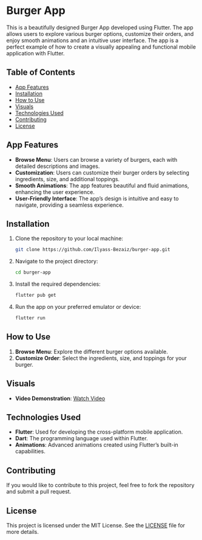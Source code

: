 # Burger App

This is a beautifully designed Burger App developed using Flutter. The app allows users to explore various burger options, customize their orders, and enjoy smooth animations and an intuitive user interface. The app is a perfect example of how to create a visually appealing and functional mobile application with Flutter.

## Table of Contents

- [App Features](#app-features)
- [Installation](#installation)
- [How to Use](#how-to-use)
- [Visuals](#visuals)
- [Technologies Used](#technologies-used)
- [Contributing](#contributing)
- [License](#license)

## App Features

- **Browse Menu**: Users can browse a variety of burgers, each with detailed descriptions and images.
- **Customization**: Users can customize their burger orders by selecting ingredients, size, and additional toppings.
- **Smooth Animations**: The app features beautiful and fluid animations, enhancing the user experience.
- **User-Friendly Interface**: The app’s design is intuitive and easy to navigate, providing a seamless experience.

## Installation

1. Clone the repository to your local machine:
   ```bash
   git clone https://github.com/Ilyass-Bezaiz/burger-app.git
   ```
2. Navigate to the project directory:
   ```bash
   cd burger-app
   ```
3. Install the required dependencies:
   ```bash
   flutter pub get
   ```
4. Run the app on your preferred emulator or device:
   ```bash
   flutter run
   ```

## How to Use

1. **Browse Menu**: Explore the different burger options available.
2. **Customize Order**: Select the ingredients, size, and toppings for your burger.

## Visuals

- **Video Demonstration**: [Watch Video](screenshots/burger_app.mp4)

## Technologies Used

- **Flutter**: Used for developing the cross-platform mobile application.
- **Dart**: The programming language used within Flutter.
- **Animations**: Advanced animations created using Flutter’s built-in capabilities.

## Contributing

If you would like to contribute to this project, feel free to fork the repository and submit a pull request.

## License

This project is licensed under the MIT License. See the [LICENSE](LICENSE) file for more details.